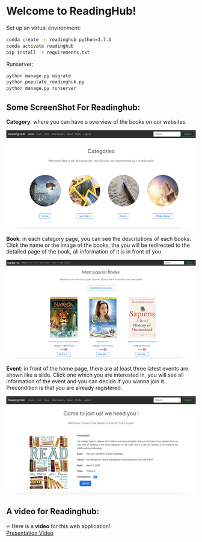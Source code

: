 # Welcome to ReadingHub!
Set up an virtual environment:

```bash
conda create -n readinghub python=3.7.1
conda activate readinghub
pip install -r requirements.txt
```

Runserver:

```bash
python manage.py migrate
python populate_readinghub.py
python manage.py runserver
```

## Some ScreenShot For Readinghub:

**Category**: where you can have a overview of the books on our websites.

![img](Slide&ScreenShot/category.png)

**Book**: in each category page, you can see the descriptions of each books. Click the name or the image of the books, the you will be redirected to the detailed page of the book, all information of it is in front of you.

![img](Slide&ScreenShot/books.png)

**Event**: in front of the home page, there are at least three latest events are shown like a slide. Click one which you are interested in, you will see all information of the event and you can decide if you wanna join it. Precondition is that you are already registered.

![img](Slide&ScreenShot/joinEvent.png)

## A video for Readinghub:

:fire: Here is a **video** for this web application!<br>
[Presentation Video](https://youtu.be/NXFdqh3Qg6E)